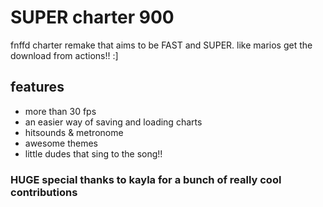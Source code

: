 # SUPER charter 900

fnffd charter remake that aims to be FAST and SUPER. like marios
get the download from actions!! :]

## features
- more than 30 fps
- an easier way of saving and loading charts
- hitsounds & metronome
- awesome themes
- little dudes that sing to the song!!

### HUGE special thanks to kayla for a bunch of really cool contributions 
